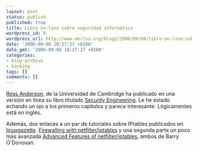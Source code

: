 ```yaml
---
layout: post
status: publish
published: true
title: Libro on-line sobre seguridad informática
wordpress_id: 8
wordpress_url: http://www.merlos.org/blog2/2006/09/08/libro-on-line-sobre-seguridad-informatica/
date: '2006-09-08 20:27:27 +0200'
date_gmt: '2006-09-08 18:27:27 +0200'
categories:
- blog-archive
- hacking
tags: []
comments: []
---
```

<p><a title="Página personal de Ross Anderson" href="http://www.cl.cam.ac.uk/~rja14/">Ross Anderson</a>, de la Universidad de Cambridge ha publicado en una versión en línea su libro titulado <a title="Enlace al índice del libro" href="http://www.cl.cam.ac.uk/~rja14/book.html">Security Engineering</a>. Le he estado echando un ojo a los primeros capítulos y parece interesante. Lógicamentes está en inglés.</p>
<p>Además, dos enlaces a un par de tutoriales sobre IPtables publicados en <a href="http://www.linuxgazette.net">linuxgazette</a>. <a title="Parte 1" href="http://linuxgazette.net/103/odonovan.html">Firewalling with netfilter/iptables</a> y una segunda parte un poco más avanzada <a href="http://linuxgazette.net/108/odonovan.html">Advanced Features of netfilter/iptables</a>, ambos de Barry O'Donovan.</p>
